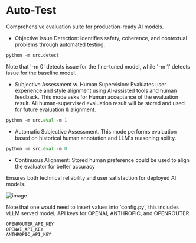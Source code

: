 # Auto-Test
Comprehensive evaluation suite for production-ready AI models.

* Objective Issue Detection: Identifies safety, coherence, and contextual problems through automated testing.
```python
python -m src.detect 
```
Note that '-m 0' detects issue for the fine-tuned model, while '-m 1' detects issue for the baseline model. 

* Subjective Assessment w. Human Supervision: Evaluates user experience and style alignment using AI-assisted tools and human feedback. This mode asks for Human acceptance of the evaluation result. All human-supervised evaluation result will be stored and used for future evaluation & alignment. 
```python
python -m src.eval -m 1
```

* Automatic Subjective Assessment. This mode performs evaluation based on historical human annotation and LLM's reasoning ability. 
```python
python -m src.eval -m 0
```
* Continuous Alignment: Stored human preference could be used to align the evaluator for better accuracy

Ensures both technical reliability and user satisfaction for deployed AI models.

![image](https://github.com/fangyuan-ksgk/auto-test/assets/66006349/0baab3ac-c0e6-4ded-937a-95060fd60aea)


Note that one would need to insert values into 'config.py', this includes vLLM served model, API keys for OPENAI, ANTHROPIC, and OPENROUTER

```shell
OPENROUTER_API_KEY
OPENAI_API_KEY
ANTHROPIC_API_KEY
```
